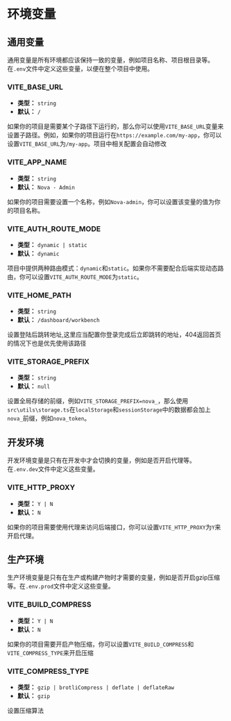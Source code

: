 # 环境变量

## 通用变量

通用变量是所有环境都应该保持一致的变量，例如项目名称、项目根目录等。在`.env`文件中定义这些变量，以便在整个项目中使用。

### VITE_BASE_URL

- **类型：** `string`
- **默认：** `/`

如果你的项目是需要某个子路径下运行的，那么你可以使用`VITE_BASE_URL`变量来设置子路径。例如，如果你的项目运行在`https://example.com/my-app`，你可以设置`VITE_BASE_URL`为`/my-app`。项目中相关配置会自动修改

### VITE_APP_NAME

- **类型：** `string`
- **默认：** `Nova - Admin`

如果你的项目需要设置一个名称，例如`Nova-admin`，你可以设置该变量的值为你的项目名称。

### VITE_AUTH_ROUTE_MODE

- **类型：** `dynamic | static`
- **默认：** `dynamic`

项目中提供两种路由模式：`dynamic`和`static`。如果你不需要配合后端实现动态路由，你可以设置`VITE_AUTH_ROUTE_MODE`为`static`。

### VITE_HOME_PATH

- **类型：** `string`
- **默认：** `/dashboard/workbench`

设置登陆后跳转地址,这里应当配置你登录完成后立即跳转的地址，404返回首页的情况下也是优先使用该路径

### VITE_STORAGE_PREFIX

- **类型：** `string`
- **默认：** `null`

设置全局存储的前缀，例如`VITE_STORAGE_PREFIX=nova_`，那么使用`src\utils\storage.ts`在`localStorage`和`sessionStorage`中的数据都会加上`nova_`前缀，例如`nova_token`。

## 开发环境

开发环境变量是只有在开发中才会切换的变量，例如是否开启代理等。在`.env.dev`文件中定义这些变量。

### VITE_HTTP_PROXY

- **类型：** `Y | N`
- **默认：** `N`

如果你的项目需要使用代理来访问后端接口，你可以设置`VITE_HTTP_PROXY`为`Y`来开启代理。

## 生产环境

生产环境变量是只有在生产或构建产物时才需要的变量，例如是否开启gzip压缩等。在`.env.prod`文件中定义这些变量。

### VITE_BUILD_COMPRESS

- **类型：** `Y | N`
- **默认：** `N`

如果你的项目需要开启产物压缩，你可以设置`VITE_BUILD_COMPRESS`和`VITE_COMPRESS_TYPE`来开启压缩

### VITE_COMPRESS_TYPE

- **类型：** `gzip | brotliCompress | deflate | deflateRaw`
- **默认：** `gzip`

设置压缩算法
